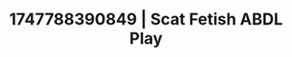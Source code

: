 ---
categories:
- Erotic vulnerability
- Lactation play
- Sneaker fetish
- Choking kink
- Erogenous zones
image: /assets/images/1747788390849.jpg
layout: post
seo:
  description: Featured content with high-quality ABDL Play, Scat Fetish. HD images
    available.
  keywords: ABDL Play, Scat Fetish
  og_image: /assets/images/1747788390849.jpg
  schema_type: VisualArtwork
tags:
- ABDL Play
- Scat Fetish
- '#1747788390849'
title: 1747788390849 | Scat Fetish ABDL Play
---